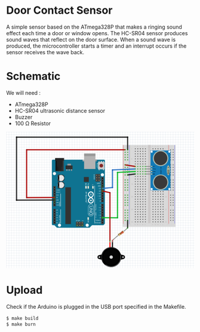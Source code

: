 # Door Contact Sensor
A simple sensor based on the ATmega328P that makes a ringing sound effect each time a door or window opens. The HC-SR04 sensor produces sound waves that reflect on the door surface. When a sound wave is produced, the microcontroller starts a timer and an interrupt occurs if the sensor receives the wave back. 

# Schematic
We will need :
- ATmega328P 
- HC-SR04 ultrasonic distance sensor
- Buzzer
- 100 Ω Resistor

![alt text](schematic.png "Schematic")

# Upload
Check if the Arduino is plugged in the USB port specified in the Makefile.
```shell 
$ make build
$ make burn
``` 
